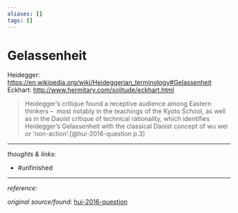 ```yaml
---
aliases: []
tags: []
---
```


# Gelassenheit

Heidegger: https://en.wikipedia.org/wiki/Heideggerian_terminology#Gelassenheit
Eckhart: http://www.hermitary.com/solitude/eckhart.html


>Heidegger’s critique found a receptive audience among Eastern thinkers –  most notably in the teachings of the Kyoto School, as well as in the Daoist critique of technical rationality, which identifies Heidegger’s Gelassenheit with the classical Daoist concept of wu wei or 'non-action'.[@hui-2016-question p.3]
>

---

_thoughts & links:_



- #unfinished 

---

_reference:_ 

_original source/found:_ [hui-2016-question](hook://file/w7fxsFWOJ?p=RHJvcGJveC9iaWJsaW9ncmFwaHkgcGRmcw==&n=hui-2016-question.pdf)